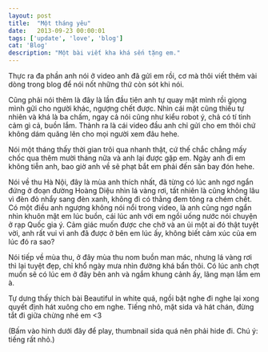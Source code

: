 ```yaml
---
layout: post
title:  "Một tháng yêu"
date:   2013-09-23 00:00:01
tags: ['update', 'love', 'blog']
cat: 'Blog'
description: "Một bài viết kha khá sến tặng em."
---
```


Thực ra đa phần anh nói ở video anh đã gửi em rồi, cơ mà thôi viết thêm vài dòng trong blog để nói nốt những thứ còn sót khi nói.

Cũng phải nói thêm là đây là lần đầu tiên anh tự quay mặt mình rồi giọng mình gửi cho người khác, ngượng chết được. Nhìn cái mặt cũng thiếu tự nhiên và khá là ba chấm, ngay cả nói cũng như kiểu robot ý, chả có tí tình cảm gì cả, buồn lắm. Thành ra là cái video đầu anh chỉ gửi cho em thôi chứ không dám quăng lên cho mọi người xem đâu hehe.

Nói một tháng thấy thời gian trôi qua nhanh thật, cứ thế chắc chẳng mấy chốc qua thêm mười tháng nữa và anh lại được gặp em. Ngày anh đi em không tiễn anh, bao giờ anh về sẽ phạt bắt em phải đến sân bay đón hehe.

Nói về thu Hà Nội, đây là mùa anh thích nhất, đã từng có lúc anh ngơ ngẩn đứng ở đoạn đường Hoàng Diệu nhìn lá vàng rơi, tất nhiên là cũng không lâu vì đèn đỏ nhẩy sang đèn xanh, không đi có thằng đem tông ra chém chết. Có một điều anh ngượng không nói nổi trong video, là anh cũng ngơ ngẩn nhìn khuôn mặt em lúc buồn, cái lúc anh với em ngồi uống nước nói chuyện ở rạp Quốc gia ý. Cảm giác muốn được che chở và an ủi một ai đó thật tuyệt vời, anh rất vui vì anh đã được ở bên em lúc ấy, không biết cảm xúc của em lúc đó ra sao?

Nói tiếp về mùa thu, ở đây mùa thu nom buồn man mác, nhưng lá vàng rơi thì lại tuyệt đẹp, chỉ khổ ngày mưa nhìn đường khá bẩn thôi. Có lúc anh chợt muốn sẽ có lúc em ở đây bên anh và ngắm khung cảnh ấy, lãng mạn lắm em à.

Tự dưng thấy thích bài Beautiful in white quá, ngồi bật nghe đi nghe lại xong quyết định hát xuông cho em nghe. Tiếng nhỏ, mặt sida và hát chán, đừng tắt đi giữa chừng nhé em <3

(Bấm vào hình dưới đây để play, thumbnail sida quá nên phải hide đi. Chú ý: tiếng rất nhỏ.)

<center><div onclick="thevid=document.getElementById('thevideo'); thevid.style.display='block'; this.style.display='none'"><img style="cursor: pointer;" src="http://2.bp.blogspot.com/-aCOCoz-Xgn0/UM_p0rZp68I/AAAAAAAAQqA/3nGUfAH9N88/s200/play.png" alt="" /></div>
<div id="thevideo" style="display: none;"><object width="640" height="480"><param name="movie" value="//www.youtube.com/v/Qjbw6BaMz7w?version=3&amp;hl=en_US&amp;rel=0;autoplay=1"></param><param name="allowFullScreen" value="true"></param><param name="allowscriptaccess" value="always"></param><embed src="//www.youtube.com/v/Qjbw6BaMz7w?version=3&amp;hl=en_US&amp;rel=0;autoplay=1" type="application/x-shockwave-flash" width="640" height="480" allowscriptaccess="always" allowfullscreen="true"></embed></object></div></center>